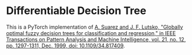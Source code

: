 # Differentiable Decision Tree
This is a PyTorch implementation of [A. Suarez and J. F. Lutsko, "Globally optimal fuzzy decision trees for classification and regression," in IEEE Transactions on Pattern Analysis and Machine Intelligence, vol. 21, no. 12, pp. 1297-1311, Dec. 1999, doi: 10.1109/34.817409](https://ieeexplore.ieee.org/document/817409).
